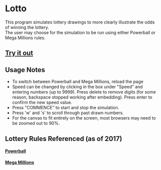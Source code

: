 # Lotto

This program simulates lottery drawings to more clearly illustrate the odds of winning the lottery. \
The user may choose for the simulation to be run using either Powerball or Mega Millions rules.

## [Try it out](http://people.ucsc.edu/~engor/Processing/Lotto/Lotto.html)

## Usage Notes
* To switch between Powerball and Mega Millions, reload the page
* Speed can be changed by clicking in the box under "Speed" and entering numbers (up to 9999). Press delete to remove digits (for some reason, backspace stopped working after embedding). Press enter to confirm the new speed value.
* Press "COMMENCE" to start and stop the simulation.
* Press 'w' and 's' to scroll through past drawn numbers.
* For the canvas to fit entirely on the screen, most browsers may need to be zoomed out to 90%.

## Lottery Rules Referenced (as of 2017)
#### [Powerball](https://www.powerball.com/games/home)
#### [Mega Millions](https://www.megamillions.com/how-to-play)
